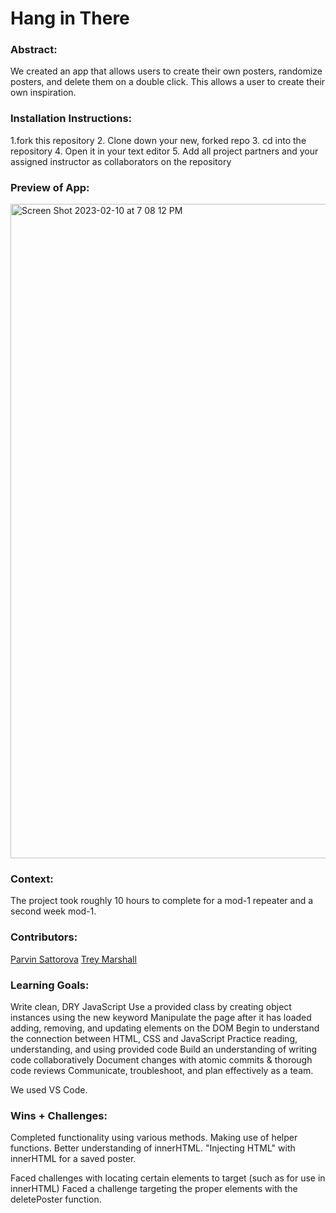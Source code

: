 # Hang in There  

### Abstract:
We created an app that allows users to create their own posters, randomize posters, and delete them on a double click. This allows a user to create their own inspiration.

### Installation Instructions:
1.fork this repository
2. Clone down your new, forked repo
3. cd into the repository
4. Open it in your text editor
5. Add all project partners and your assigned instructor as collaborators on the repository

### Preview of App:
<img width="1047" alt="Screen Shot 2023-02-10 at 7 08 12 PM" src="https://user-images.githubusercontent.com/109426263/218229059-9c8504ac-9f0c-47d1-b97b-ac78a0a637bf.png">



### Context:
The project took roughly 10 hours to complete for a mod-1 repeater and a second week mod-1.

### Contributors:
[Parvin Sattorova](https://github.com/Sulton88Mehron90)
[Trey Marshall](https://github.com/tdmburr)

### Learning Goals:
Write clean, DRY JavaScript
Use a provided class by creating object instances using the new keyword
Manipulate the page after it has loaded adding, removing, and updating elements on the DOM
Begin to understand the connection between HTML, CSS and JavaScript
Practice reading, understanding, and using provided code
Build an understanding of writing code collaboratively
Document changes with atomic commits & thorough code reviews
Communicate, troubleshoot, and plan effectively as a team.

We used VS Code.

### Wins + Challenges:
Completed functionality using various methods.
Making use of helper functions.
Better understanding of innerHTML.
"Injecting HTML" with innerHTML for a saved poster.

Faced challenges with locating certain elements to target (such as for use in innerHTML)
Faced a challenge targeting the proper elements with the deletePoster function.
